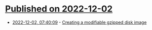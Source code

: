 # [Published on 2022-12-02](index.md)

* [2022-12-02, 07:40:09](https://news.ycombinator.com/item?id=33827903) - [Creating a modifiable gzipped disk image](https://rwmj.wordpress.com/2022/12/01/creating-a-modifiable-gzipped-disk-image/)
